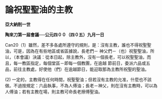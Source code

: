 # 論祝聖聖油的主教


**亞大納削一世**

**陶來刀第一屆會議──公元四００（四０五）九月一日**





Can20（1）雖然，差不多各處所遵守的規則，是：沒有主教，誰也不得祝聖聖油，可是，因為在有些地區或省區據說，長老們－
神父們－（也）祝聖聖油，所以，（本會議）決議：從本日起，除主教外，沒有一個長老，可以祝聖聖油，而且，每一教區指定，每個堂區－即每一個教團，在逾越
節前日，委派六品或五品，前往主教處，好使他（們）在逾越節日，能迎取那為主教所祝聖的聖油。

(2) 一定的，主教得在任何時間，祝聖聖油；但若沒有主教的允准，什麼也不該做。不過按規定：六品執事，不為人傅油；長老－神父，則在沒有主教時，可以為人傅油；若有主教在場，則主教可命長老擦傅聖油。

